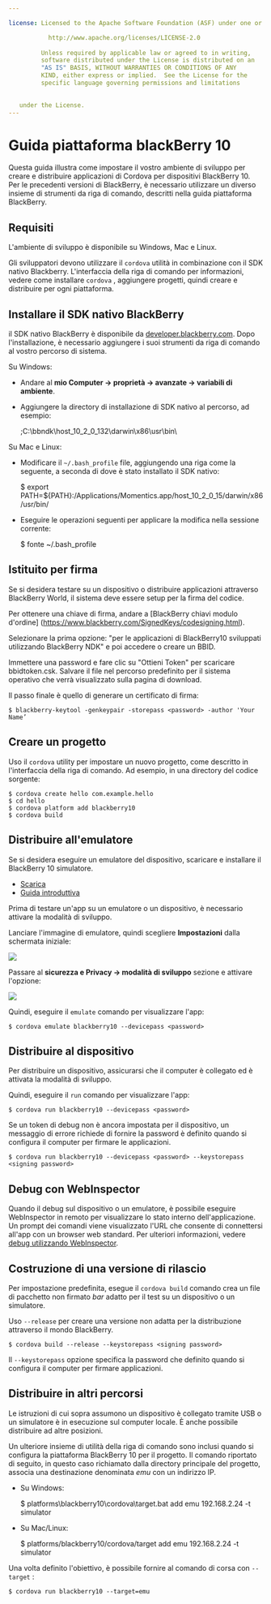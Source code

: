 ```yaml
---

license: Licensed to the Apache Software Foundation (ASF) under one or more contributor license agreements. See the NOTICE file distributed with this work for additional information regarding copyright ownership. The ASF licenses this file to you under the Apache License, Version 2.0 (the "License"); you may not use this file except in compliance with the License. You may obtain a copy of the License at

           http://www.apache.org/licenses/LICENSE-2.0
    
         Unless required by applicable law or agreed to in writing,
         software distributed under the License is distributed on an
         "AS IS" BASIS, WITHOUT WARRANTIES OR CONDITIONS OF ANY
         KIND, either express or implied.  See the License for the
         specific language governing permissions and limitations
    

   under the License.
---
```


# Guida piattaforma blackBerry 10

Questa guida illustra come impostare il vostro ambiente di sviluppo per creare e distribuire applicazioni di Cordova per dispositivi BlackBerry 10. Per le precedenti versioni di BlackBerry, è necessario utilizzare un diverso insieme di strumenti da riga di comando, descritti nella guida piattaforma BlackBerry.

## Requisiti

L'ambiente di sviluppo è disponibile su Windows, Mac e Linux.

Gli sviluppatori devono utilizzare il `cordova` utilità in combinazione con il SDK nativo Blackberry. L'interfaccia della riga di comando per informazioni, vedere come installare `cordova` , aggiungere progetti, quindi creare e distribuire per ogni piattaforma.

## Installare il SDK nativo BlackBerry

il SDK nativo BlackBerry è disponibile da [developer.blackberry.com][1]. Dopo l'installazione, è necessario aggiungere i suoi strumenti da riga di comando al vostro percorso di sistema.

 [1]: http://developer.blackberry.com/native/download/

Su Windows:

*   Andare al **mio Computer → proprietà → avanzate → variabili di ambiente**.

*   Aggiungere la directory di installazione di SDK nativo al percorso, ad esempio:
    
    ;C:\bbndk\host\_10\_2\_0\_132\darwin\x86\usr\bin\

Su Mac e Linux:

*   Modificare il `~/.bash_profile` file, aggiungendo una riga come la seguente, a seconda di dove è stato installato il SDK nativo:
    
    $ export PATH=${PATH}:/Applications/Momentics.app/host\_10\_2\_0\_15/darwin/x86/usr/bin/

*   Eseguire le operazioni seguenti per applicare la modifica nella sessione corrente:
    
    $ fonte ~/.bash_profile

## Istituito per firma

Se si desidera testare su un dispositivo o distribuire applicazioni attraverso BlackBerry World, il sistema deve essere setup per la firma del codice.

Per ottenere una chiave di firma, andare a \[BlackBerry chiavi modulo d'ordine\] (https://www.blackberry.com/SignedKeys/codesigning.html).

Selezionare la prima opzione: "per le applicazioni di BlackBerry10 sviluppati utilizzando BlackBerry NDK" e poi accedere o creare un BBID.

Immettere una password e fare clic su "Ottieni Token" per scaricare bbidtoken.csk. Salvare il file nel percorso predefinito per il sistema operativo che verrà visualizzato sulla pagina di download.

Il passo finale è quello di generare un certificato di firma:

    $ blackberry-keytool -genkeypair -storepass <password> -author 'Your Name’
    

## Creare un progetto

Uso il `cordova` utility per impostare un nuovo progetto, come descritto in l'interfaccia della riga di comando. Ad esempio, in una directory del codice sorgente:

    $ cordova create hello com.example.hello
    $ cd hello
    $ cordova platform add blackberry10
    $ cordova build
    

## Distribuire all'emulatore

Se si desidera eseguire un emulatore del dispositivo, scaricare e installare il BlackBerry 10 simulatore.

*   [Scarica][1]
*   [Guida introduttiva][2]

 [2]: http://developer.blackberry.com/devzone/develop/simulator/blackberry_10_simulator_start.html

Prima di testare un'app su un emulatore o un dispositivo, è necessario attivare la modalità di sviluppo.

Lanciare l'immagine di emulatore, quindi scegliere **Impostazioni** dalla schermata iniziale:

![][3]

 [3]: img/guide/platforms/blackberry10/bb_home.png

Passare al **sicurezza e Privacy → modalità di sviluppo** sezione e attivare l'opzione:

![][4]

 [4]: img/guide/platforms/blackberry10/bb_devel.png

Quindi, eseguire il `emulate` comando per visualizzare l'app:

    $ cordova emulate blackberry10 --devicepass <password>
    

## Distribuire al dispositivo

Per distribuire un dispositivo, assicurarsi che il computer è collegato ed è attivata la modalità di sviluppo.

Quindi, eseguire il `run` comando per visualizzare l'app:

    $ cordova run blackberry10 --devicepass <password>
    

Se un token di debug non è ancora impostata per il dispositivo, un messaggio di errore richiede di fornire la password è definito quando si configura il computer per firmare le applicazioni.

    $ cordova run blackberry10 --devicepass <password> --keystorepass <signing password>
    

## Debug con WebInspector

Quando il debug sul dispositivo o un emulatore, è possibile eseguire WebInspector in remoto per visualizzare lo stato interno dell'applicazione. Un prompt dei comandi viene visualizzato l'URL che consente di connettersi all'app con un browser web standard. Per ulteriori informazioni, vedere [debug utilizzando WebInspector][5].

 [5]: http://developer.blackberry.com/html5/documentation/web_inspector_overview_1553586_11.html

## Costruzione di una versione di rilascio

Per impostazione predefinita, esegue il `cordova build` comando crea un file di pacchetto non firmato *bar* adatto per il test su un dispositivo o un simulatore.

Uso `--release` per creare una versione non adatta per la distribuzione attraverso il mondo BlackBerry.

    $ cordova build --release --keystorepass <signing password>
    

Il `--keystorepass` opzione specifica la password che definito quando si configura il computer per firmare applicazioni.

## Distribuire in altri percorsi

Le istruzioni di cui sopra assumono un dispositivo è collegato tramite USB o un simulatore è in esecuzione sul computer locale. È anche possibile distribuire ad altre posizioni.

Un ulteriore insieme di utilità della riga di comando sono inclusi quando si configura la piattaforma BlackBerry 10 per il progetto. Il comando riportato di seguito, in questo caso richiamato dalla directory principale del progetto, associa una destinazione denominata *emu* con un indirizzo IP.

*   Su Windows:
    
    $ platforms\blackberry10\cordova\target.bat add emu 192.168.2.24 -t simulator

*   Su Mac/Linux:
    
    $ platforms/blackberry10/cordova/target add emu 192.168.2.24 -t simulator

Una volta definito l'obiettivo, è possibile fornire al comando di corsa con `--target` :

    $ cordova run blackberry10 --target=emu
